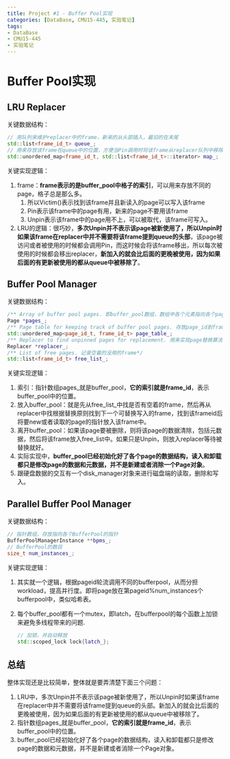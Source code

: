 ```yaml
---
title: Project #1 - Buffer Pool实现
categories: [DataBase, CMU15-445, 实验笔记]
tags:
- DataBase
- CMU15-445
- 实验笔记
---
```


# Buffer Pool实现

## LRU Replacer

关键数据结构：

```cpp
// 用队列来维护replacer中的frame，新来的从头部插入，最旧的在末尾
std::list<frame_id_t> queue_;
// 用来存放该frame在queue中的位置，方便当Pin调用时将该frame从replacer队列中移除
std::unordered_map<frame_id_t, std::list<frame_id_t>::iterator> map_;
```

关键实现逻辑：

1. frame：**frame表示的是buffer_pool中格子的索引**，可以用来存放不同的page，格子总是那么多。
   1. 所以Victim()表示找到该frame并且新读入的page可以写入该frame
   2. Pin表示该frame中的page有用，新来的page不要用该frame
   3. Unpin表示该frame中的page用不上，可以被取代，该frame可写入。
2. LRU的逻辑：很巧妙，**多次Unpin并不表示该page被新使用了，所以Unpin时如果该frame在replacer中并不需要将该frame提到queue的头部**，该page被访问或者被使用的时候都会调用Pin，而这时候会将该frame移出，所以每次被使用的时候都会移出replacer，**新加入的就会比后面的更晚被使用，因为如果后面的有更新被使用的都从queue中被移除了**。

## Buffer Pool Manager

关键数据结构：

```cpp
/** Array of buffer pool pages. 即buffer_pool数组，数组中各个元素指向各个page。该数组的索引即为frame_id*/
Page *pages_;
/** Page table for keeping track of buffer pool pages. 存放page_id到frame_id的映射*/
std::unordered_map<page_id_t, frame_id_t> page_table_;
/** Replacer to find unpinned pages for replacement. 用来实现page替换算法，上面的LRU是它的子类*/
Replacer *replacer_;
/** List of free pages. 记录空着的没用的frame*/
std::list<frame_id_t> free_list_;
```

关键实现逻辑：

1. 索引：指针数组pages_就是buffer_pool，**它的索引就是frame_id**，表示buffer_pool中的位置。
2. 放入buffer_pool：就是先从free_list_中找是否有空着的frame，然后再从replacer中找根据替换原则找到下一个可替换写入的frame，找到该frameid后将要new或者读取的page的指针放入该frame中。
3. 离开buffer_pool：如果该page要被删除，则将该page的数据清除，包括元数据，然后将该frame放入free_list中。如果只是Unpin，则放入replacer等待被替换就好。
4. 实际实现中，**buffer_pool已经初始化好了各个page的数据结构，读入和卸载都只是修改page的数据和元数据，并不是新建或者消除一个Page对象**。
5. 跟硬盘数据的交互有一个disk_manager对象来进行磁盘端的读取，删除和写入。

## Parallel Buffer Pool Manager

关键数据结构：

```cpp
// 指针数组，存放指向各个BufferPool的指针
BufferPoolManagerInstance **bpms_;
// BufferPool的数目
size_t num_instances_;
```

关键实现逻辑：

1. 其实就一个逻辑，根据pageid轮流调用不同的bufferpool，从而分担workload，提高并行度。即将page放在第pageid%num_instances个bufferpool中，类似哈希表。

2. 每个buffer_pool都有一个mutex，即latch，在bufferpool的每个函数上加锁来避免多线程带来的问题.
   
   ```cpp
   // 加锁，并自动释放
   std::scoped_lock lock{latch_};
   ```

## 总结

整体实现还是比较简单，整体就是要弄清楚下面三个问题：

1. LRU中，多次Unpin并不表示该page被新使用了，所以Unpin时如果该frame在replacer中并不需要将该frame提到queue的头部。新加入的就会比后面的更晚被使用，因为如果后面的有更新被使用的都从queue中被移除了。
2. 指针数组pages_就是buffer_pool，**它的索引就是frame_id**，表示buffer_pool中的位置。
3. buffer_pool已经初始化好了各个page的数据结构，读入和卸载都只是修改page的数据和元数据，并不是新建或者消除一个Page对象。